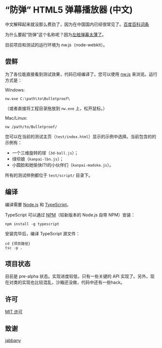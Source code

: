 # “防弹” HTML5 弹幕播放器 (中文)

中文解释起来就没那么费劲了，因为在中国国内已经很常见了。[百度百科词条](//baike.baidu.com/subview/1885531/11304309.htm)

为什么要起“防弹”这个名称呢？因为[左舷弹幕太薄了](http://zh.moegirl.org/%E5%B7%A6%E8%88%B7%E5%BC%B9%E5%B9%95%E5%A4%AA%E8%96%84%E4%BA%86)。

目前项目和测试的运行环境为 nw.js（node-webkit）。

## 尝鲜

为了各位能直接看到测试效果，代码已经编译了。您可以使用 [nw.js](http://nwjs.io) 来浏览。运行方式是：

Windows:

```
nw.exe C:\path\to\Bulletproof\
```

（或者直接将工程目录拖放到 `nw.exe` 上，松开鼠标。）

Mac/Linux:

```
nw /path/to/Bulletproof/
```

您可以在当前的测试主页（`test/index.html`）显示的示例中选择。当前包含的的示例有：

- 一个三维旋转的球（`3d-ball.js`）；
- 绿坝娘（`kanpai-lbn.js`）；
- 小圆脸和她愉快(?)的小伙伴们（`kanpai-madoka.js`）。

所有的测试样例都位于 `test/script/` 目录下。

## 编译

编译需要 [Node.js](https://nodejs.org/en/) 和 [TypeScript](http://www.typescriptlang.org/)。

TypeScript 可以通过 [NPM](https://www.npmjs.org/)（较新版本的 Node.js 自带 NPM）安装：

```
npm install -g typescript
```

安装完毕后，编译 TypeScript 源文件：

```
cd {项目路径}
tsc -p .
```

## 项目状态

目前是 pre-alpha 状态。实现进度较低，只有一些关键的 API 实现了。另外，现在对类的实现也比较混乱，沙箱还没做，代码中还有一些hack。

## 许可

[MIT 许可](http://mitlicense.org)

## 致谢

[jabbany](//github.com/jabbany/)
